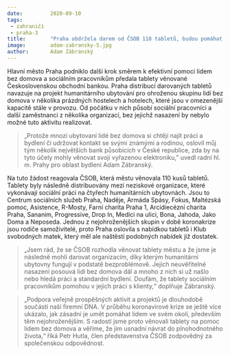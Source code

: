```yaml
---
date:         2020-09-10
tags:         
 - zahraničí
 - praha-3
title:        "Praha obdržela darem od ČSOB 110 tabletů, budou pomáhat sociálním pracovníkům při terénní práci"
image: 	      adam-zabransky-5.jpg
author:       Adam Zábranský
---
```


Hlavní město Praha podniklo další krok směrem k efektivní pomoci lidem bez domova a sociálním pracovníkům předala tablety věnované Československou obchodní bankou. Praha distribucí darovaných tabletů navazuje na projekt humanitárního ubytování pro ohroženou skupinu lidí bez domova v několika prázdných hostelech a hotelech, které jsou v omezenější kapacitě stále v provozu. Od počátku v nich působí sociální pracovníci a další zaměstnanci z několika organizací, bez jejichž nasazení by nebylo možné tuto aktivitu realizovat.

> „Protože mnozí ubytovaní lidé bez domova si chtějí najít práci a bydlení či udržovat kontakt se svými známými a rodinou, oslovil můj tým několik největších bank působících v České republice, zda by na tyto účely mohly věnovat svoji vyřazenou elektroniku,” uvedl radní hl. m. Prahy pro oblast bydlení Adam Zábranský.

Na tuto žádost reagovala ČSOB, která městu věnovala 110 kusů tabletů. Tablety byly následně distribuovány mezi neziskové organizace, které vykonávají sociální práci na čtyřech humanitárních ubytovnách. Jsou to Centrum sociálních služeb Praha, Naděje, Armáda Spásy, Fokus, Maltézská pomoc, Asistence, R-Mosty, Farní charita Praha 1, Arcidiecézní charita Praha, Sananim, Progressive, Drop In, Medici na ulici, Bona, Jahoda, Jako Doma a Neposeda. Jednou z nejohroženějších skupin v době koronakrize jsou rodiče samoživitelé, proto Praha oslovila s nabídkou tabletů i Klub svobodných matek, který měl ale naštěstí podobných nabídek již dostatek.

> „Jsem rád, že se ČSOB rozhodla věnovat tablety městu a že jsme je následně mohli darovat organizacím, díky kterým humanitární ubytovny fungují v podstatě bezproblémově. Jejich neuvěřitelné nasazení posouvá lidi bez domova dál a mnoho z nich si už našlo nebo hledá práci a standardní bydlení. Doufám, že tablety sociálním pracovníkům pomohou v jejich práci s klienty,“ doplňuje Zábranský.

> „Podpora veřejně prospěšných aktivit a projektů je dlouhodobě součástí naší firemní DNA. V průběhu koronavirové krize se ještě více ukázalo, jak zásadní je umět pomáhat lidem ve svém okolí, především těm nejohroženějším. S radostí jsme proto věnovali tablety na pomoc lidem bez domova a věříme, že jim usnadní návrat do plnohodnotného života,“ říká Petr Hutla, člen představenstva ČSOB zodpovědný za společenskou odpovědnost.
